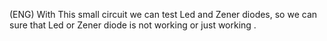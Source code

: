 

(ENG)  With This small circuit we can test Led and Zener diodes, so we can sure that Led or Zener diode is not working or just working .


